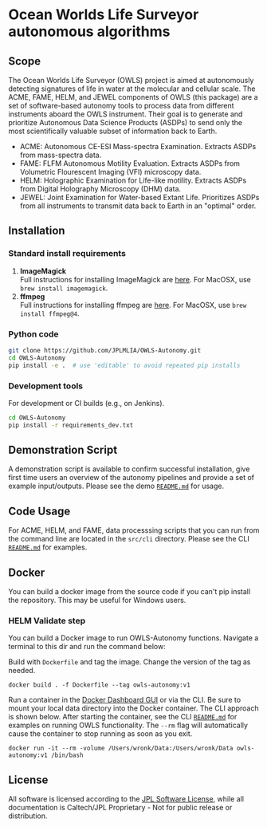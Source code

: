 # Ocean Worlds Life Surveyor autonomous algorithms

## Scope
The Ocean Worlds Life Surveyor (OWLS) project is aimed at autonomously detecting signatures of life in water at the molecular and cellular scale. The ACME, FAME, HELM, and JEWEL components of OWLS (this package) are a set of software-based autonomy tools to process data from different instruments aboard the OWLS instrument. Their goal is to generate and prioritize Autonomous Data Science Products (ASDPs) to send only the most scientifically valuable subset of information back to Earth.

* ACME: Autonomous CE-ESI Mass-spectra Examination. Extracts ASDPs from mass-spectra data.
* FAME: FLFM Autonomous Motility Evaluation. Extracts ASDPs from Volumetric Flourescent Imaging (VFI) microscopy data.
* HELM: Holographic Examination for Life-like motility. Extracts ASDPs from Digital Holography Microscopy (DHM) data.
* JEWEL: Joint Examination for Water-based Extant Life. Prioritizes ASDPs from all instruments to transmit data back to Earth in an "optimal" order.

## Installation

### Standard install requirements
1. **ImageMagick** \
  Full instructions for installing ImageMagick are
  [here](https://imagemagick.org/script/download.php). For MacOSX, use
  `brew install imagemagick`.
2. **ffmpeg** \
    Full instructions for installing ffmpeg are
    [here](https://ffmpeg.org/download.html). For MacOSX, use
    `brew install ffmpeg@4`.

### Python code
```bash
git clone https://github.com/JPLMLIA/OWLS-Autonomy.git
cd OWLS-Autonomy
pip install -e .  # use 'editable' to avoid repeated pip installs
```

### Development tools
For development or CI builds (e.g., on Jenkins).
```bash
cd OWLS-Autonomy
pip install -r requirements_dev.txt
```

## Demonstration Script
A demonstration script is available to confirm successful installation, give first time users an overview of the autonomy pipelines and provide a set of example input/outputs. Please see the demo [`README.md`](./demo/README.md) for usage.

## Code Usage
For ACME, HELM, and FAME, data processsing scripts that you can run from the
command line are located in the `src/cli` directory. Please see
the CLI [`README.md`](./src/cli/README.md) for examples.

## Docker
You can build a docker image from the source code if you can't pip install the
repository. This may be useful for Windows users.

### HELM Validate step
You can build a Docker image to run OWLS-Autonomy functions. Navigate a terminal
to this dir and run the command below:

Build with `Dockerfile` and tag the image. Change the version of the tag as needed.
```
docker build . -f Dockerfile --tag owls-autonomy:v1
```

Run a container in the [Docker Dashboard GUI](https://docs.docker.com/desktop/dashboard/)
or via the CLI. Be sure to mount your local data directory into the Docker
container. The CLI approach is shown below. After starting the container, see the
CLI [`README.md`](./src/cli/README.md) for examples on running OWLS functionality.
The `--rm` flag will automatically cause the container to stop running as soon as
you exit.
```
docker run -it --rm -volume /Users/wronk/Data:/Users/wronk/Data owls-autonomy:v1 /bin/bash
```

## License
All software is licensed according to the [JPL Software License](LICENSE.md), while all documentation is Caltech/JPL Proprietary - Not for public release or distribution.

